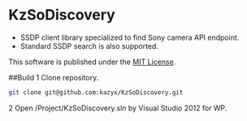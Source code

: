 KzSoDiscovery
=============
- SSDP client library specialized to find Sony camera API endpoint.
- Standard SSDP search is also supported.

This software is published under the [MIT License](http://opensource.org/licenses/mit-license.php).

##Build
1 Clone repository.

``` bash
git clone git@github.com:kazyx/KzSoDiscovery.git
```
2 Open /Project/KzSoDiscovery.sln by Visual Studio 2012 for WP.
